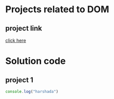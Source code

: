 # Projects related to DOM

## project link
[click here]()

# Solution code

## project 1

```javascript
console.log("harshada")
```